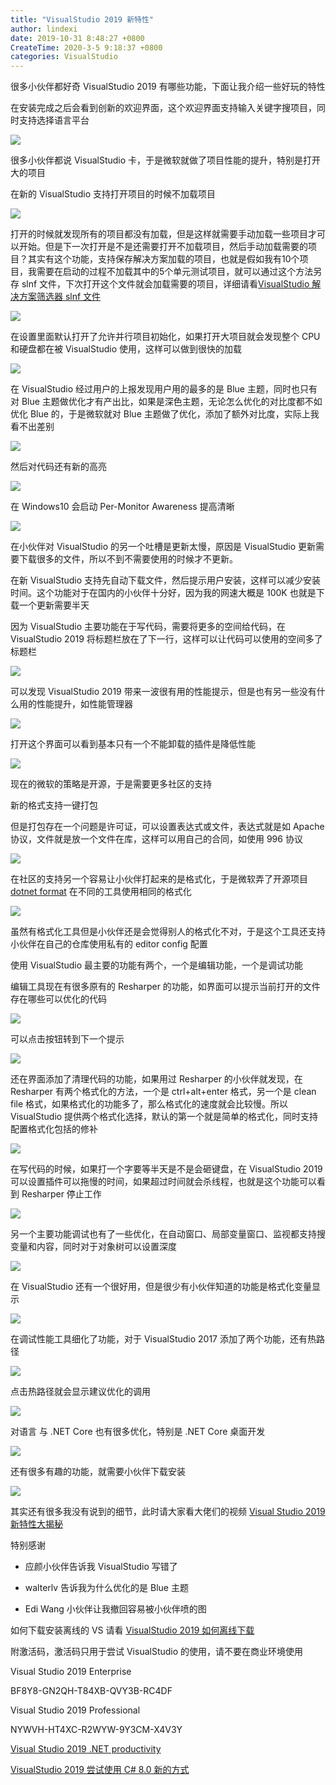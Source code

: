 ```yaml
---
title: "VisualStudio 2019 新特性"
author: lindexi
date: 2019-10-31 8:48:27 +0800
CreateTime: 2020-3-5 9:18:37 +0800
categories: VisualStudio
---
```


很多小伙伴都好奇 VisualStudio 2019 有哪些功能，下面让我介绍一些好玩的特性

<!--more-->


<!-- 标签：VisualStudio -->

在安装完成之后会看到创新的欢迎界面，这个欢迎界面支持输入关键字搜项目，同时支持选择语言平台

![](https://i.loli.net/2019/04/01/5ca1f8b2b8420.gif)

很多小伙伴都说 VisualStudio 卡，于是微软就做了项目性能的提升，特别是打开大的项目

在新的 VisualStudio 支持打开项目的时候不加载项目

![](https://i.loli.net/2019/04/01/5ca1f90b01cb2.jpg)

打开的时候就发现所有的项目都没有加载，但是这样就需要手动加载一些项目才可以开始。但是下一次打开是不是还需要打开不加载项目，然后手动加载需要的项目？其实有这个功能，支持保存解决方案加载的项目，也就是假如我有10个项目，我需要在启动的过程不加载其中的5个单元测试项目，就可以通过这个方法另存 slnf 文件，下次打开这个文件就会加载需要的项目，详细请看[VisualStudio 解决方案筛选器 slnf 文件](https://blog.lindexi.com/post/visualstudio-%E8%A7%A3%E5%86%B3%E6%96%B9%E6%A1%88%E7%AD%9B%E9%80%89%E5%99%A8-slnf-%E6%96%87%E4%BB%B6 )

![](http://image.acmx.xyz/lindexi%2F201941194410257)

在设置里面默认打开了允许并行项目初始化，如果打开大项目就会发现整个 CPU 和硬盘都在被 VisualStudio 使用，这样可以做到很快的加载

![](http://image.acmx.xyz/lindexi%2F201941194516172)

在 VisualStudio 经过用户的上报发现用户用的最多的是 Blue 主题，同时也只有对 Blue 主题做优化才有产出比，如果是深色主题，无论怎么优化的对比度都不如优化 Blue 的，于是微软就对 Blue 主题做了优化，添加了额外对比度，实际上我看不出差别

![](http://image.acmx.xyz/lindexi%2F20194119465644)

然后对代码还有新的高亮

![](http://image.acmx.xyz/lindexi%2F201941194638185)

在 Windows10 会启动 Per-Monitor Awareness 提高清晰

![](http://image.acmx.xyz/lindexi%2F20194119471192)

在小伙伴对 VisualStudio 的另一个吐槽是更新太慢，原因是 VisualStudio 更新需要下载很多的文件，所以不到不需要使用的时候才不更新。

在新 VisualStudio 支持先自动下载文件，然后提示用户安装，这样可以减少安装时间。这个功能对于在国内的小伙伴十分好，因为我的网速大概是 100K 也就是下载一个更新需要半天

因为 VisualStudio 主要功能在于写代码，需要将更多的空间给代码，在 VisualStudio 2019 将标题栏放在了下一行，这样可以让代码可以使用的空间多了标题栏

![](http://image.acmx.xyz/lindexi%2F201941195235982)

可以发现 VisualStudio 2019 带来一波很有用的性能提示，但是也有另一些没有什么用的性能提升，如性能管理器

![](http://image.acmx.xyz/lindexi%2F201941195333378)

打开这个界面可以看到基本只有一个不能卸载的插件是降低性能

![](http://image.acmx.xyz/lindexi%2F201941195359275)

现在的微软的策略是开源，于是需要更多社区的支持

新的格式支持一键打包

但是打包存在一个问题是许可证，可以设置表达式或文件，表达式就是如 Apache 协议，文件就是放一个文件在库，这样可以用自己的合同，如使用 996 协议

![](http://image.acmx.xyz/lindexi%2F201941195540823)

在社区的支持另一个容易让小伙伴打起来的是格式化，于是微软弄了开源项目[dotnet format](https://github.com/dotnet/format) 在不同的工具使用相同的格式化

![](http://image.acmx.xyz/lindexi%2F201941195654423)

虽然有格式化工具但是小伙伴还是会觉得别人的格式化不对，于是这个工具还支持小伙伴在自己的仓库使用私有的 editor config 配置

使用 VisualStudio 最主要的功能有两个，一个是编辑功能，一个是调试功能

编辑工具现在有很多原有的 Resharper 的功能，如界面可以提示当前打开的文件存在哪些可以优化的代码

![](http://image.acmx.xyz/lindexi%2F201941195919863)

可以点击按钮转到下一个提示

![](http://image.acmx.xyz/lindexi%2F201941195919863)

还在界面添加了清理代码的功能，如果用过 Resharper 的小伙伴就发现，在 Resharper 有两个格式化的方法，一个是 ctrl+alt+enter 格式，另一个是 clean file 格式，如果格式化的功能多了，那么格式化的速度就会比较慢。所以 VisualStudio 提供两个格式化选择，默认的第一个就是简单的格式化，同时支持配置格式化包括的修补

![](http://image.acmx.xyz/lindexi%2F2019412031922)

在写代码的时候，如果打一个字要等半天是不是会砸键盘，在 VisualStudio 2019 可以设置插件可以拖慢的时间，如果超过时间就会杀线程，也就是这个功能可以看到 Resharper 停止工作

![](http://image.acmx.xyz/lindexi%2F20194120512942)

另一个主要功能调试也有了一些优化，在自动窗口、局部变量窗口、监视都支持搜变量和内容，同时对于对象树可以设置深度

![](http://image.acmx.xyz/lindexi%2F20194120721367)

在 VisualStudio 还有一个很好用，但是很少有小伙伴知道的功能是格式化变量显示

![](https://i.loli.net/2019/04/01/5ca1ff625e2e4.gif)

在调试性能工具细化了功能，对于 VisualStudio 2017 添加了两个功能，还有热路径

![](http://image.acmx.xyz/lindexi%2F20194120119454)

点击热路径就会显示建议优化的调用

![](http://image.acmx.xyz/lindexi%2F201941201136511)

对语言 与 .NET Core 也有很多优化，特别是 .NET Core 桌面开发

![](http://image.acmx.xyz/lindexi%2F201941201246899)

还有很多有趣的功能，就需要小伙伴下载安装

<!-- ![](http://image.acmx.xyz/lindexi%2F20194120133155) -->

![](http://image.acmx.xyz/lindexi%2F20194310939421)

其实还有很多我没有说到的细节，此时请大家看大佬们的视频 [Visual Studio 2019 新特性大揭秘](https://devopslive.bopoda.cn/live/azuredevops101-20190403?from=groupmessage&isappinstalled=0 )

特别感谢

- 应颜小伙伴告诉我 VisualStudio 写错了

- walterlv 告诉我为什么优化的是 Blue 主题

- Edi Wang 小伙伴让我撤回容易被小伙伴喷的图

如何下载安装离线的 VS 请看 [VisualStudio 2019 如何离线下载](https://blog.lindexi.com/post/visualstudio-2019-%E5%A6%82%E4%BD%95%E7%A6%BB%E7%BA%BF%E4%B8%8B%E8%BD%BD )

附激活码，激活码只用于尝试 VisualStudio 的使用，请不要在商业环境使用

Visual Studio 2019 Enterprise

BF8Y8-GN2QH-T84XB-QVY3B-RC4DF

Visual Studio 2019 Professional

NYWVH-HT4XC-R2WYW-9Y3CM-X4V3Y

[Visual Studio 2019 .NET productivity](https://devblogs.microsoft.com/dotnet/visual-studio-2019-net-productivity-2/ )

<!-- 过滤引用 解决方法 值断点 -->

[VisualStudio 2019 尝试使用 C# 8.0 新的方式](https://blog.lindexi.com/post/VisualStudio-2019-%E5%B0%9D%E8%AF%95%E4%BD%BF%E7%94%A8-C-8.0-%E6%96%B0%E7%9A%84%E6%96%B9%E5%BC%8F.html)

